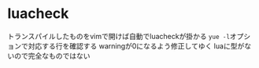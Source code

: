 # luacheck

トランスパイルしたものをvimで開けば自動でluacheckが掛かる
`yue -l`オプションで対応する行を確認する
warningが0になるよう修正してゆく
luaに型がないので完全なものではない
